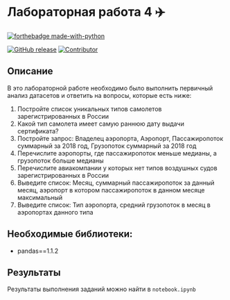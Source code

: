 # Лабораторная работа 4 :airplane:

[![forthebadge made-with-python](http://ForTheBadge.com/images/badges/made-with-python.svg)](https://www.python.org/)

[![GitHub release](https://img.shields.io/badge/version-v1.0-red)](https://img.shields.io/badge/version-v1.0-red)
[![Contributor](https://img.shields.io/badge/contributors-4-blue)](https://img.shields.io/badge/contributors-4-blue)

## Описание

В это лабораторной работе необходимо было выполнить первичный анализ датасетов и ответить на вопросы, которые есть ниже:

1. Постройте список уникальных типов самолетов зарегистрированных в России
2. Какой тип самолета имеет самую раннюю дату выдачи сертификата?
3. Постройте запрос: Владелец аэропорта, Аэропорт, Пассажиропоток суммарный за 2018 год, Грузопоток суммарный за 2018 год
4. Перечислите аэропорты, где пассажиропоток меньше медианы, а  грузопоток больше медианы
5. Перечислите авиакомпании у которых нет типов воздушных судов зарегистрированных в России
6. Выведите список: Месяц, суммарный пассажиропоток за данный месяц, аэропорт в котором пассажиропоток в данном месяце максимальный
7. Выведите список: Тип аэропорта, средний грузопоток в месяц в аэропортах данного типа

## Необходимые библиотеки:

- pandas==1.1.2

## Результаты

Результаты выполнения заданий можно найти в `notebook.ipynb`
